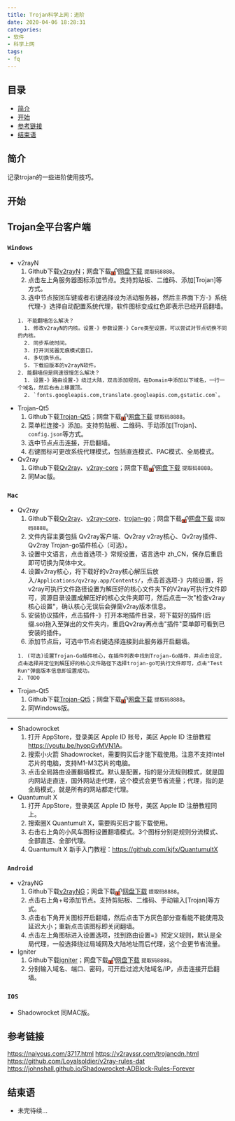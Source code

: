 ```yaml
---
title: Trojan科学上网：进阶
date: 2020-04-06 18:28:31
categories:
- 软件
- 科学上网
tags:
- fq
---
```


## 目录

- [简介](#简介)
- [开始](#开始)
- [参考链接](#参考链接)
- [结束语](#结束语)

## 简介

记录trojan的一些进阶使用技巧。

## 开始

## Trojan全平台客户端

### `Windows`

- v2rayN
  1. Github下载[v2rayN](https://github.com/2dust/v2rayN/releases)；网盘下载<img src="st-trojan-advanced/dowload.png" width="16" height="16" align="center" />[网盘下载](https://pan.baidu.com/s/1s5gDIPgvJN2TdHnp-YsC7A?pwd=8888) `提取码8888`。
  2. 点击左上角服务器图标添加节点。支持剪贴板、二维码、添加[Trojan]等方式。
  3. 选中节点按回车键或者右键选择设为活动服务器，然后主界面下方-》系统代理-》选择自动配置系统代理，软件图标变成红色即表示已经开启翻墙。
  ```
  1. 不能翻墙怎么解决？
    1. 修改v2rayN的内核。设置-》参数设置-》Core类型设置，可以尝试对节点切换不同的内核。
    2. 同步系统时间。
    3. 打开浏览器无痕模式窗口。
    4. 多切换节点。
    5. 下载旧版本的v2rayN软件。
  2. 能翻墙但是网速很慢怎么解决？
    1. 设置-》路由设置-》绕过大陆，双击添加规则，在Domain中添加以下域名，一行一个域名，然后右击上移置顶。
    2. `fonts.googleapis.com,translate.googleapis.com,gstatic.com`。
  ```
- Trojan-Qt5
  1. Github下载[Trojan-Qt5](https://github.com/Trojan-Qt5/Trojan-Qt5/releases)；网盘下载<img src="st-trojan-advanced/dowload.png" width="16" height="16" align="center" />[网盘下载](https://pan.baidu.com/s/1_CYwT6VDaZPBSHMrEvs3iQ?pwd=8888) `提取码8888`。
  2. 菜单栏连接-》添加。支持剪贴板、二维码、手动添加[Trojan]、`config.json`等方式。
  3. 选中节点点击连接，开启翻墙。
  4. 右键图标可更改系统代理模式，包括直连模式、PAC模式、全局模式。
- Qv2ray
  1. Github下载[Qv2ray](https://github.com/Qv2ray/Qv2ray/releases)、[v2ray-core](https://github.com/v2ray/v2ray-core/releases)；网盘下载<img src="st-trojan-advanced/dowload.png" width="16" height="16" align="center" />[网盘下载](https://pan.baidu.com/s/1N5ZRDOYkZaH7oWg9cxziBQ?pwd=8888) `提取码8888`。
  2. 同Mac版。

### `Mac`

- Qv2ray
  1. Github下载[Qv2ray](https://github.com/Qv2ray/Qv2ray/releases)、[v2ray-core](https://github.com/v2ray/v2ray-core/releases)、[trojan-go](https://github.com/p4gefau1t/trojan-go/releases)；网盘下载<img src="st-trojan-advanced/dowload.png" width="16" height="16" align="center" />[网盘下载](https://pan.baidu.com/s/1N5ZRDOYkZaH7oWg9cxziBQ?pwd=8888) `提取码8888`。
  2. 文件内容主要包括 Qv2ray客户端、Qv2ray v2ray核心、Qv2ray插件、Qv2ray Trojan-go插件核心（可选）。
  3. 设置中文语言，点击首选项-》常规设置，语言选中 zh_CN，保存后重启即可切换为简体中文。
  4. 设置v2ray核心，将下载好的v2ray核心解压后放入`/Applications/qv2ray.app/Contents/`，点击首选项-》内核设置，将v2ray可执行文件路径设置为解压好的核心文件夹下的V2ray可执行文件即可，资源目录设置成解压好的核心文件夹即可，然后点击一次"检查v2ray核心设置"，确认核心无误后会弹窗v2ray版本信息。
  5. 安装协议插件，点击插件-》打开本地插件目录，将下载好的插件(后缀.so)拖入至弹出的文件夹内，重启Qv2ray再点击"插件"菜单即可看到已安装的插件。
  6. 添加节点后，可选中节点右键选择连接到此服务器开启翻墙。
  ```
  1. (可选)设置Trojan-Go插件核心，在插件列表中找到Trojan-Go插件，并点击设定，点击选择并定位到解压好的核心文件路径下选择trojan-go可执行文件即可，点击"Test Run"弹窗版本信息即设置成功。
  2. TODO
  ```
- Trojan-Qt5
  1. Github下载[Trojan-Qt5](https://github.com/Trojan-Qt5/Trojan-Qt5/releases)；网盘下载<img src="st-trojan-advanced/dowload.png" width="16" height="16" align="center" />[网盘下载](https://pan.baidu.com/s/1_CYwT6VDaZPBSHMrEvs3iQ?pwd=8888) `提取码8888`。
  2. 同Windows版。
---
- Shadowrocket
  1. 打开 AppStore，登录美区 Apple ID 账号，美区 Apple ID 注册教程<https://youtu.be/hyopGvMVN1A>。
  2. 搜索小火箭 Shadowrocket，需要购买后才能下载使用。注意不支持Intel芯片的电脑，支持M1-M3芯片的电脑。
  3. 点击全局路由设置翻墙模式。默认是配置，指的是分流规则模式，就是国内网站走直连，国外网站走代理，这个模式会更节省流量；代理，指的是全局模式，就是所有的网站都走代理。
- Quantumult X
  1. 打开 AppStore，登录美区 Apple ID 账号，美区 Apple ID 注册教程同上。
  2. 搜索圈X Quantumult X，需要购买后才能下载使用。
  3. 右击右上角的小风车图标设置翻墙模式。3个图标分别是规则分流模式、全部直连、全部代理。
  4. Quantumult X 新手入门教程：<https://github.com/kjfx/QuantumultX>

### `Android`

- v2rayNG
  1. Github下载[v2rayNG](https://github.com/2dust/v2rayNG/releases)；网盘下载<img src="st-trojan-advanced/dowload.png" width="16" height="16" align="center" />[网盘下载](https://pan.baidu.com/s/1R960U-r8URwrH9jMgrT_oQ?pwd=8888) `提取码8888`。
  2. 点击右上角+号添加节点。支持剪贴板、二维码、手动输入[Trojan]等方式。
  3. 点击右下角开关图标开启翻墙，然后点击下方灰色部分查看能不能使用及延迟大小；重新点击该图标即关闭翻墙。
  4. 点击左上角图标进入设置选项，找到路由设置=》预定义规则，默认是全局代理，一般选择绕过局域网及大陆地址而后代理，这个会更节省流量。
- Igniter
  1. Github下载[igniter](https://github.com/trojan-gfw/igniter/releases)；网盘下载<img src="st-trojan-advanced/dowload.png" width="16" height="16" align="center" />[网盘下载](https://pan.baidu.com/s/1LKOjYQWgtGexbo6IO00WgA?pwd=8888) `提取码8888`。
  2. 分别输入域名、端口、密码，可开启过滤大陆域名/IP，点击连接开启翻墙。

### `IOS`

- Shadowrocket
  同MAC版。

## 参考链接

<https://naiyous.com/3717.html>
<https://v2rayssr.com/trojancdn.html>
<https://github.com/Loyalsoldier/v2ray-rules-dat>
<https://johnshall.github.io/Shadowrocket-ADBlock-Rules-Forever>

## 结束语

- 未完待续...